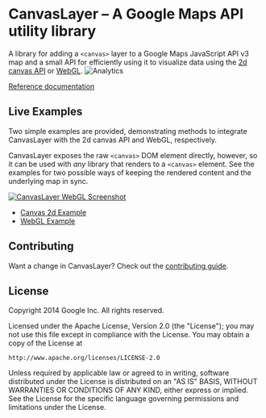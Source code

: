 CanvasLayer – A Google Maps API utility library
===========
A library for adding a `<canvas>` layer to a Google Maps JavaScript API v3 map and a small API for efficiently using it to visualize data using the [2d canvas API](https://developer.mozilla.org/en-US/docs/Web/HTML/Canvas) or [WebGL](http://get.webgl.org/).
![Analytics](https://ga-beacon.appspot.com/UA-12846745-20/canvaslayer/readme?pixel)

[Reference documentation](https://naoak.github.io/CanvasLayer/docs/reference.html)

## Live Examples

Two simple examples are provided, demonstrating methods to integrate CanvasLayer with the 2d canvas API and WebGL, respectively.

CanvasLayer exposes the raw `<canvas>` DOM element directly, however, so it can be used with *any* library that renders to a `<canvas>` element. See the examples for two possible ways of keeping the rendered content and the underlying map in sync.

[![CanvasLayer WebGL Screenshot](https://naoak.github.io/CanvasLayer/screenshot.png)](https://naoak.github.io/CanvasLayer/examples/hello_webgl.html)

* [Canvas 2d Example](https://naoak.github.io/CanvasLayer/examples/hello2d.html)
* [WebGL Example](https://naoak.github.io/CanvasLayer/examples/hello_webgl.html)

## Contributing

Want a change in CanvasLayer? Check out the [contributing guide](CONTRIBUTING.md).

## License

Copyright 2014 Google Inc. All rights reserved.

Licensed under the Apache License, Version 2.0 (the "License");
you may not use this file except in compliance with the License.
You may obtain a copy of the License at

    http://www.apache.org/licenses/LICENSE-2.0

Unless required by applicable law or agreed to in writing, software
distributed under the License is distributed on an "AS IS" BASIS,
WITHOUT WARRANTIES OR CONDITIONS OF ANY KIND, either express or implied.
See the License for the specific language governing permissions and
limitations under the License.
